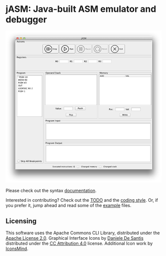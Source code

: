 # jASM: Java-built ASM emulator and debugger

![Screenshot](screenshot.png)

Please check out the syntax [documentation]().

Interested in contributing? Check out the [TODO]() and the [coding style](). Or, if you prefer it,
jump ahead and read some of the [example]() files.

[//]: # (^ TODO: Add file locations)


## Licensing

This software uses the Apache Commons CLI Library, distributed under the [Apache License 2.0](http://www.apache.org/licenses/LICENSE-2.0.txt).
Graphical Interface Icons by [Daniele De Santis](http://www.danieledesantis.net/) distributed under the [CC Attribution 4.0](http://creativecommons.org/licenses/by/4.0/legalcode) license.
Additional Icon work by [IconsMind](https://www.iconsmind.com).


